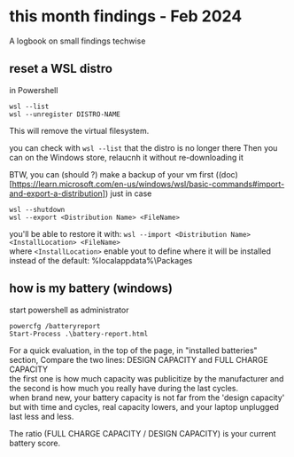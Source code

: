 # this month findings - Feb 2024

A logbook on small findings techwise

## reset a WSL distro

in Powershell

```
wsl --list  
wsl --unregister DISTRO-NAME
```

This will remove the virtual filesystem.

you can check with `wsl --list` that the distro is no longer there
Then you can on the Windows store, relaucnh it without re-downloading it


BTW, you can (should ?) make a backup of your vm first ((doc)[https://learn.microsoft.com/en-us/windows/wsl/basic-commands#import-and-export-a-distribution]) just in case
```
wsl --shutdown
wsl --export <Distribution Name> <FileName>
```

you'll be able to restore it with: `wsl --import <Distribution Name> <InstallLocation> <FileName>`  
where `<InstallLocation>` enable yout to define where it will be installed instead of the default: %localappdata%\Packages


## how is my battery (windows)

start powershell as administrator
```
powercfg /batteryreport
Start-Process .\battery-report.html
```

For a quick evaluation, in the top of the page, in "installed batteries" section, 
Compare the two lines:  DESIGN CAPACITY	and FULL CHARGE CAPACITY  
the first one is how much capacity was publicitize by the manufacturer and the second is how much you really have during the last cycles.  
when brand new, your battery capacity is not far from the 'design capacity' but with time and cycles, real capacity lowers, and your laptop unplugged last less and less.

The ratio (FULL CHARGE CAPACITY / DESIGN CAPACITY) is your current battery score.
